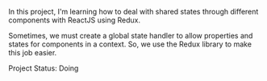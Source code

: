 In this project, I'm learning how to deal with shared states through different components with ReactJS using Redux.

Sometimes, we must create a global state handler to allow properties and states for components in a context. So, we use the Redux library to make this job easier.

Project Status: Doing
